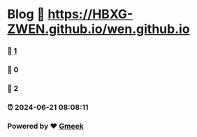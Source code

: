 # Blog  :link: https://HBXG-ZWEN.github.io/wen.github.io 
### :page_facing_up: [1](https://HBXG-ZWEN.github.io/wen.github.io/tag.html) 
### :speech_balloon: 0 
### :hibiscus: 2 
### :alarm_clock: 2024-06-21 08:08:11 
### Powered by :heart: [Gmeek](https://github.com/Meekdai/Gmeek)
